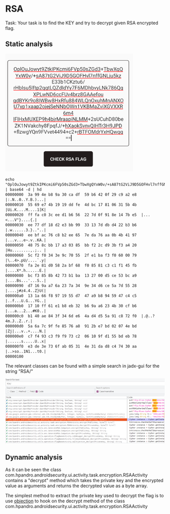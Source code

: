 # RSA
Task: Your task is to find the KEY and try to decrypt given RSA encrypted flag.

## Static analysis
![img](https://github.com/cygnus-xr1/hpAndro_CTF_walkthrough/blob/main/challenges/asymetric_encryption/img/encrypted_flag.png?raw=true)

```
echo "OplOuJowyt9ZtkIPKcmi6FVp50sZGd3+TbwXgQYxW0v/+sA87tG2ViJ9D5GOFHvl7nffGNLju5kzE33b1CKztu6/rHbIsu5lftp2qgtLQZdIdYy7F6MDhbvyLNk786QgXPLwND6ccFUv4brz8GAAefougdBYKr9o8IWBw8HxRfu884WLQnOxuhMnANXOU7yp1xaap2ojejSeNNbOWn1VKBMaZviXGVXXR6m4lFlHxMUXEP9h4bjrMraapiNLMM+2sUCuhD80beZK1NVakchy8FpqfJ/+hXaokSvnvQIHTr3H9JPD+flzwgYQn9FVvet4494+c2+rBTFOMdrYxHQwqg==" | base64 -d | hd
00000000  3a 99 4e b8 9a 30 ca df  59 b6 42 0f 29 c9 a2 e8  |:.N..0..Y.B.)...|
00000010  55 69 e7 4b 19 19 dd fe  4d bc 17 81 06 31 5b 4b  |Ui.K....M....1[K|
00000020  ff fa c0 3c ee d1 b6 56  22 7d 0f 91 8e 14 7b e5  |...<...V"}....{.|
00000030  ee 77 df 18 d2 e3 bb 99  33 13 7d db d4 22 b3 b6  |.w......3.}.."..|
00000040  ee bf ac 76 c8 b2 ee 65  7e da 76 aa 0b 4b 41 97  |...v...e~.v..KA.|
00000050  48 75 8c bb 17 a3 03 85  bb f2 2c d9 3b f3 a4 20  |Hu........,.;.. |
00000060  5c f2 f0 34 3e 9c 70 55  2f e1 ba f3 f0 60 00 79  |\..4>.pU/....`.y|
00000070  fa 2e 81 d0 58 2a bf 68  f0 85 81 c3 c1 f1 45 fb  |....X*.h......E.|
00000080  bc f3 85 8b 42 73 b1 ba  13 27 00 d5 ce 53 bc a9  |....Bs...'...S..|
00000090  d7 16 9a a7 6a 23 7a 34  9e 34 d6 ce 5a 7d 55 28  |....j#z4.4..Z}U(|
000000a0  13 1a 66 f8 97 19 55 d7  47 a9 b8 94 59 47 c4 c5  |..f...U.G...YG..|
000000b0  17 10 ff 61 e1 b8 eb 32  b6 9a a6 23 4b 30 cf b6  |...a...2...#K0..|
000000c0  b1 40 ae 84 3f 34 6d e6  4a d4 d5 5a 91 c8 72 f0  |.@..?4m.J..Z..r.|
000000d0  5a 6a 7c 9f fe 85 76 a8  91 2b e7 bd 02 07 4e bd  |Zj|...v..+....N.|
000000e0  c7 f4 93 c3 f9 f9 73 c2  06 10 9f d1 55 bd eb 78  |......s.....U..x|
000000f0  e3 de 3e 73 6f ab 05 31  4e 31 da d8 c4 74 30 aa  |..>so..1N1...t0.|
00000100
```

The relevant classes can be found with a simple search in jadx-gui for the string "RSA/"

![img](https://github.com/cygnus-xr1/hpAndro_CTF_walkthrough/blob/main/challenges/asymetric_encryption/img/rsa_relevant_classes.png?raw=true)

## Dynamic analysis
As it can be seen the class com.hpandro.androidsecurity.ui.activity.task.encryption.RSAActivity contains a "decrypt" method which takes the private key and the encrypted value as arguments and returns the decrypted value as a byte array.


The simplest method to extract the private key used to decrypt the flag is to use [objection](https://github.com/sensepost/objection) to hook on the decrypt method of the class com.hpandro.androidsecurity.ui.activity.task.encryption.RSAActivity